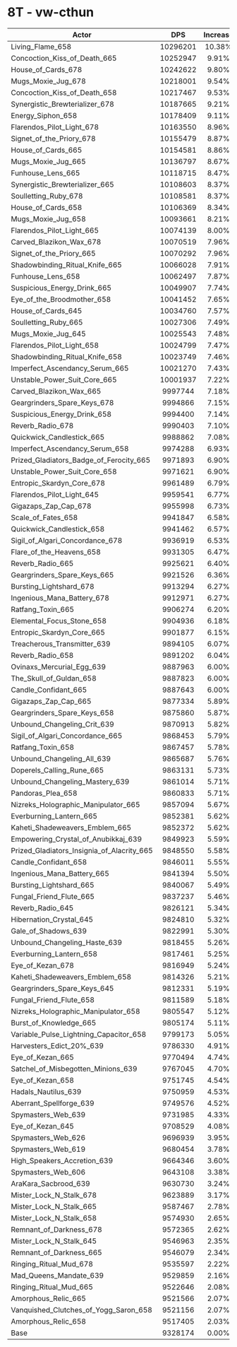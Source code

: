 # 8T - vw-cthun
| Actor | DPS | Increase |
|---|:---:|:---:|
|Living_Flame_658|10296201|10.38%|
|Concoction_Kiss_of_Death_665|10252947|9.91%|
|House_of_Cards_678|10242622|9.80%|
|Mugs_Moxie_Jug_678|10218001|9.54%|
|Concoction_Kiss_of_Death_658|10217467|9.53%|
|Synergistic_Brewterializer_678|10187665|9.21%|
|Energy_Siphon_658|10178409|9.11%|
|Flarendos_Pilot_Light_678|10163550|8.96%|
|Signet_of_the_Priory_678|10155479|8.87%|
|House_of_Cards_665|10154581|8.86%|
|Mugs_Moxie_Jug_665|10136797|8.67%|
|Funhouse_Lens_665|10118715|8.47%|
|Synergistic_Brewterializer_665|10108603|8.37%|
|Soulletting_Ruby_678|10108581|8.37%|
|House_of_Cards_658|10106369|8.34%|
|Mugs_Moxie_Jug_658|10093661|8.21%|
|Flarendos_Pilot_Light_665|10074139|8.00%|
|Carved_Blazikon_Wax_678|10070519|7.96%|
|Signet_of_the_Priory_665|10070292|7.96%|
|Shadowbinding_Ritual_Knife_665|10066028|7.91%|
|Funhouse_Lens_658|10062497|7.87%|
|Suspicious_Energy_Drink_665|10049907|7.74%|
|Eye_of_the_Broodmother_658|10041452|7.65%|
|House_of_Cards_645|10034760|7.57%|
|Soulletting_Ruby_665|10027306|7.49%|
|Mugs_Moxie_Jug_645|10025543|7.48%|
|Flarendos_Pilot_Light_658|10024799|7.47%|
|Shadowbinding_Ritual_Knife_658|10023749|7.46%|
|Imperfect_Ascendancy_Serum_665|10021270|7.43%|
|Unstable_Power_Suit_Core_665|10001937|7.22%|
|Carved_Blazikon_Wax_665|9997744|7.18%|
|Geargrinders_Spare_Keys_678|9994866|7.15%|
|Suspicious_Energy_Drink_658|9994400|7.14%|
|Reverb_Radio_678|9990403|7.10%|
|Quickwick_Candlestick_665|9988862|7.08%|
|Imperfect_Ascendancy_Serum_658|9974288|6.93%|
|Prized_Gladiators_Badge_of_Ferocity_665|9971893|6.90%|
|Unstable_Power_Suit_Core_658|9971621|6.90%|
|Entropic_Skardyn_Core_678|9961489|6.79%|
|Flarendos_Pilot_Light_645|9959541|6.77%|
|Gigazaps_Zap_Cap_678|9955998|6.73%|
|Scale_of_Fates_658|9941847|6.58%|
|Quickwick_Candlestick_658|9941462|6.57%|
|Sigil_of_Algari_Concordance_678|9936919|6.53%|
|Flare_of_the_Heavens_658|9931305|6.47%|
|Reverb_Radio_665|9925621|6.40%|
|Geargrinders_Spare_Keys_665|9921526|6.36%|
|Bursting_Lightshard_678|9913294|6.27%|
|Ingenious_Mana_Battery_678|9912971|6.27%|
|Ratfang_Toxin_665|9906274|6.20%|
|Elemental_Focus_Stone_658|9904936|6.18%|
|Entropic_Skardyn_Core_665|9901877|6.15%|
|Treacherous_Transmitter_639|9894105|6.07%|
|Reverb_Radio_658|9891202|6.04%|
|Ovinaxs_Mercurial_Egg_639|9887963|6.00%|
|The_Skull_of_Guldan_658|9887823|6.00%|
|Candle_Confidant_665|9887643|6.00%|
|Gigazaps_Zap_Cap_665|9877334|5.89%|
|Geargrinders_Spare_Keys_658|9875860|5.87%|
|Unbound_Changeling_Crit_639|9870913|5.82%|
|Sigil_of_Algari_Concordance_665|9868453|5.79%|
|Ratfang_Toxin_658|9867457|5.78%|
|Unbound_Changeling_All_639|9865687|5.76%|
|Doperels_Calling_Rune_665|9863131|5.73%|
|Unbound_Changeling_Mastery_639|9861014|5.71%|
|Pandoras_Plea_658|9860833|5.71%|
|Nizreks_Holographic_Manipulator_665|9857094|5.67%|
|Everburning_Lantern_665|9852381|5.62%|
|Kaheti_Shadeweavers_Emblem_665|9852372|5.62%|
|Empowering_Crystal_of_Anubikkaj_639|9849923|5.59%|
|Prized_Gladiators_Insignia_of_Alacrity_665|9848550|5.58%|
|Candle_Confidant_658|9846011|5.55%|
|Ingenious_Mana_Battery_665|9841394|5.50%|
|Bursting_Lightshard_665|9840067|5.49%|
|Fungal_Friend_Flute_665|9837237|5.46%|
|Reverb_Radio_645|9826121|5.34%|
|Hibernation_Crystal_645|9824810|5.32%|
|Gale_of_Shadows_639|9822991|5.30%|
|Unbound_Changeling_Haste_639|9818455|5.26%|
|Everburning_Lantern_658|9817461|5.25%|
|Eye_of_Kezan_678|9816949|5.24%|
|Kaheti_Shadeweavers_Emblem_658|9814326|5.21%|
|Geargrinders_Spare_Keys_645|9812331|5.19%|
|Fungal_Friend_Flute_658|9811589|5.18%|
|Nizreks_Holographic_Manipulator_658|9805547|5.12%|
|Burst_of_Knowledge_665|9805174|5.11%|
|Variable_Pulse_Lightning_Capacitor_658|9799173|5.05%|
|Harvesters_Edict_20%_639|9786330|4.91%|
|Eye_of_Kezan_665|9770494|4.74%|
|Satchel_of_Misbegotten_Minions_639|9767045|4.70%|
|Eye_of_Kezan_658|9751745|4.54%|
|Hadals_Nautilus_639|9750959|4.53%|
|Aberrant_Spellforge_639|9749576|4.52%|
|Spymasters_Web_639|9731985|4.33%|
|Eye_of_Kezan_645|9708529|4.08%|
|Spymasters_Web_626|9696939|3.95%|
|Spymasters_Web_619|9680454|3.78%|
|High_Speakers_Accretion_639|9664346|3.60%|
|Spymasters_Web_606|9643108|3.38%|
|AraKara_Sacbrood_639|9630730|3.24%|
|Mister_Lock_N_Stalk_678|9623889|3.17%|
|Mister_Lock_N_Stalk_665|9587467|2.78%|
|Mister_Lock_N_Stalk_658|9574930|2.65%|
|Remnant_of_Darkness_678|9572365|2.62%|
|Mister_Lock_N_Stalk_645|9546963|2.35%|
|Remnant_of_Darkness_665|9546079|2.34%|
|Ringing_Ritual_Mud_678|9535597|2.22%|
|Mad_Queens_Mandate_639|9529859|2.16%|
|Ringing_Ritual_Mud_665|9522646|2.08%|
|Amorphous_Relic_665|9521566|2.07%|
|Vanquished_Clutches_of_Yogg_Saron_658|9521156|2.07%|
|Amorphous_Relic_658|9517405|2.03%|
|Base|9328174|0.00%|
